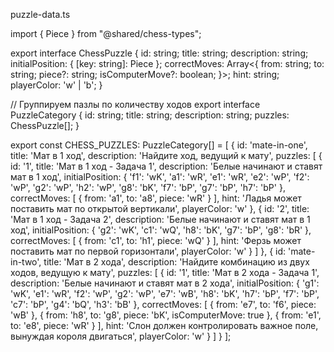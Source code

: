 puzzle-data.ts

import { Piece } from "@shared/chess-types";

export interface ChessPuzzle {
id: string;
title: string;
description: string;
initialPosition: { [key: string]: Piece };
correctMoves: Array<{
from: string;
to: string;
piece?: string;
isComputerMove?: boolean;
}>;
hint: string;
playerColor: 'w' | 'b';
}

// Группируем пазлы по количеству ходов
export interface PuzzleCategory {
id: string;
title: string;
description: string;
puzzles: ChessPuzzle[];
}

export const CHESS_PUZZLES: PuzzleCategory[] = [
{
id: 'mate-in-one',
title: 'Мат в 1 ход',
description: 'Найдите ход, ведущий к мату',
puzzles: [
{
id: '1',
title: 'Мат в 1 ход - Задача 1',
description: 'Белые начинают и ставят мат в 1 ход',
initialPosition: {
'f1': 'wK',
'a1': 'wR',
'e1': 'wR',
'e2': 'wP',
'f2': 'wP',
'g2': 'wP',
'h2': 'wP',
'g8': 'bK',
'f7': 'bP',
'g7': 'bP',
'h7': 'bP'
},
correctMoves: [
{ from: 'a1', to: 'a8', piece: 'wR' }
],
hint: 'Ладья может поставить мат по открытой вертикали',
playerColor: 'w'
},
{
id: '2',
title: 'Мат в 1 ход - Задача 2',
description: 'Белые начинают и ставят мат в 1 ход',
initialPosition: {
'g2': 'wK',
'c1': 'wQ',
'h8': 'bK',
'g7': 'bP',
'g8': 'bR'
},
correctMoves: [
{ from: 'c1', to: 'h1', piece: 'wQ' }
],
hint: 'Ферзь может поставить мат по первой горизонтали',
playerColor: 'w'
}
]
},
{
id: 'mate-in-two',
title: 'Мат в 2 хода',
description: 'Найдите комбинацию из двух ходов, ведущую к мату',
puzzles: [
{
id: '1',
title: 'Мат в 2 хода - Задача 1',
description: 'Белые начинают и ставят мат в 2 хода',
initialPosition: {
'g1': 'wK',
'e1': 'wR',
'f2': 'wP',
'g2': 'wP',
'e7': 'wB',
'h8': 'bK',
'h7': 'bP',
'f7': 'bP',
'c7': 'bP',
'g4': 'bQ',
'h3': 'bB'
},
correctMoves: [
{ from: 'e7', to: 'f6', piece: 'wB' },
{ from: 'h8', to: 'g8', piece: 'bK', isComputerMove: true },
{ from: 'e1', to: 'e8', piece: 'wR' }
],
hint: 'Слон должен контролировать важное поле, вынуждая короля двигаться',
playerColor: 'w'
}
]
}
];
